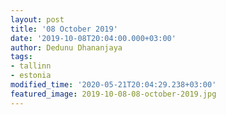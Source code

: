 ```yaml
---
layout: post
title: '08 October 2019'
date: '2019-10-08T20:04:00.000+03:00'
author: Dedunu Dhananjaya
tags:
- tallinn
- estonia
modified_time: '2020-05-21T20:04:29.238+03:00'
featured_image: 2019-10-08-08-october-2019.jpg
---
```

